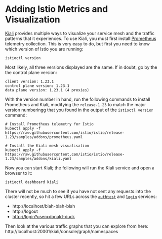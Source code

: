 # Adding Istio Metrics and Visualization

[Kiali](https://istio.io/latest/docs/ops/integrations/kiali/) provides multiple ways to visualize your service
mesh and the traffic patterns that it experiences. To use Kiali, you must first install [Prometheus](https://istio.io/latest/docs/ops/integrations/prometheus/)
telemetry collection. This is very easy to do, but first you need to know which version of Istio you are running:

```shell
istioctl version
```

Most likely, all three versions displayed are the same. If in doubt, go by the the control plane version:

```text
client version: 1.23.1
control plane version: 1.23.1
data plane version: 1.23.1 (4 proxies)
```

With the version number in hand, run the following commands to install Prometheus and Kiali, modifying the `release-1.23`
to match the major version numberingg that you found in the output of the `istioctl version` command:

```shell
# Install Prometheus telemetry for Istio
kubectl apply -f https://raw.githubusercontent.com/istio/istio/release-1.23/samples/addons/prometheus.yaml

# Install the Kiali mesh visualisation
kubectl apply -f https://raw.githubusercontent.com/istio/istio/release-1.23/samples/addons/kiali.yaml
```

Now you can start Kiali; the following will run the Kiali service and open a browser to it:

```shell
istioctl dashboard kiali
```

There will not be much to see if you have not sent any requests into the cluster recently, so hit a few URLs across
the [`authtest`](../authtest) and [`login`](../login) services:

* http://localhost/blah-blah-blah
* http://logout
* [http://login?user=donald-duck](http://login?user=donald-duck)

Then look at the various traffic graphs that you can explore from here: http://localhost:20001/kiali/console/graph/namespaces

